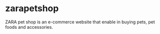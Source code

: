 # zarapetshop
ZARA pet shop is an e-commerce website that enable in buying pets, pet foods and accessories.  
